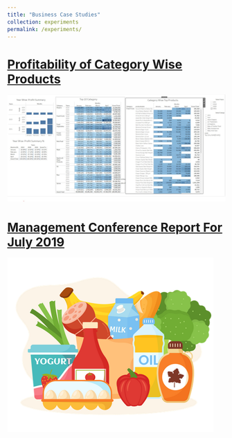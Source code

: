```yaml
---
title: "Business Case Studies"
collection: experiments
permalink: /experiments/
---
```

# [Profitability of Category Wise Products](https://sharminhossainbd.github.io/Profitability-of-Category-Wise-Products/)

[<img src='/images/Category_Products.jpg' width="800">](https://sharminhossainbd.github.io/images/Category_Products.jpg)

# [Management Conference Report For July 2019](https://sharminhossainbd.github.io/July_Report/)

[<img src='/images/Picture1.png'>](https://sharminhossainbd.github.io/images/Picture1.png)





